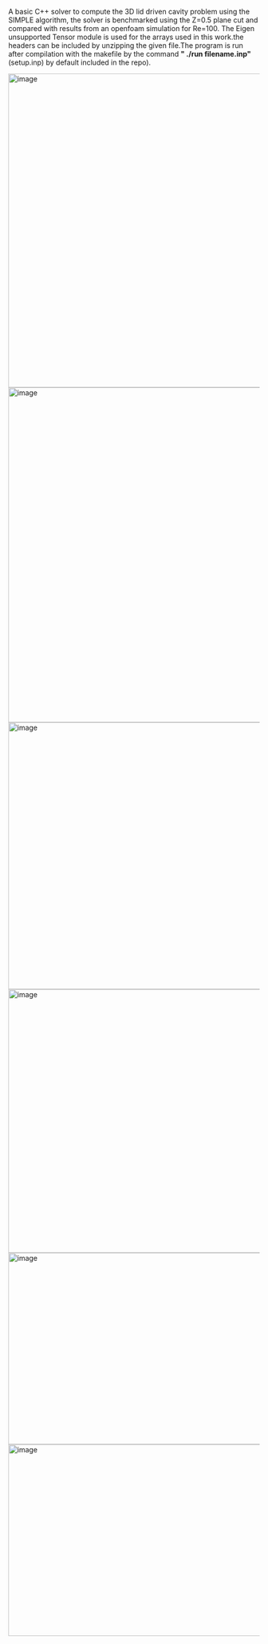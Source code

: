 A basic C++ solver to compute the 3D lid driven cavity problem using the SIMPLE algorithm, the solver is benchmarked using the Z=0.5 plane cut and compared with results from an openfoam simulation for Re=100.
The Eigen unsupported Tensor module is used for the arrays used in this work.the headers can be included by unzipping the given file.The program is run after compilation with the makefile by the command **" ./run  filename.inp"** (setup.inp) by default included in the repo).



<img width="849" height="629" alt="image" src="https://github.com/user-attachments/assets/fa6707c4-faff-463c-a616-ad64eb4a71e4" />

<img width="977" height="671" alt="image" src="https://github.com/user-attachments/assets/b0e0b5e0-0e41-468f-ae53-390584d1052a" />

<img width="641" height="535" alt="image" src="https://github.com/user-attachments/assets/85f1b7be-bbb1-4888-ab78-55d978611c2c" />

<img width="704" height="528" alt="image" src="https://github.com/user-attachments/assets/a5a121b3-6829-475a-b51a-2f7adff50fab" />


<img width="640" height="384" alt="image" src="https://github.com/user-attachments/assets/dfced681-0b73-4fb3-8585-0bcfb4a7f4b8" />
<img width="640" height="384" alt="image" src="https://github.com/user-attachments/assets/8cb72b32-97ae-4beb-8277-53b9a9137fc6" />
